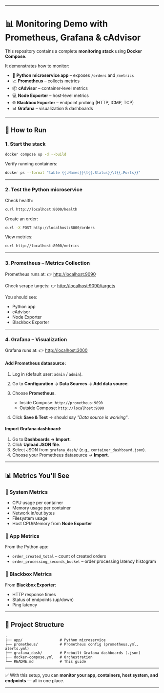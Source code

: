 

---

# 📊 Monitoring Demo with Prometheus, Grafana & cAdvisor

This repository contains a complete **monitoring stack** using **Docker Compose**.

It demonstrates how to monitor:

* 🐍 **Python microservice app** – exposes `/orders` and `/metrics`
* 📈 **Prometheus** – collects metrics
* 📦 **cAdvisor** – container-level metrics
* 💻 **Node Exporter** – host-level metrics
* 🌐 **Blackbox Exporter** – endpoint probing (HTTP, ICMP, TCP)
* 📊 **Grafana** – visualization & dashboards

---

## 🚀 How to Run

### 1. Start the stack

```bash
docker compose up -d --build
```

Verify running containers:

```bash
docker ps --format "table {{.Names}}\t{{.Status}}\t{{.Ports}}"
```

---

### 2. Test the Python microservice

Check health:

```bash
curl http://localhost:8000/health
```

Create an order:

```bash
curl -X POST http://localhost:8000/orders
```

View metrics:

```bash
curl http://localhost:8000/metrics
```

---

### 3. Prometheus – Metrics Collection

Prometheus runs at:
👉 [http://localhost:9090](http://localhost:9090)

Check scrape targets:
👉 [http://localhost:9090/targets](http://localhost:9090/targets)

You should see:

* Python app
* cAdvisor
* Node Exporter
* Blackbox Exporter

---

### 4. Grafana – Visualization

Grafana runs at:
👉 [http://localhost:3000](http://localhost:3000)

#### Add Prometheus datasource:

1. Log in (default user: `admin` / `admin`).
2. Go to **Configuration → Data Sources → Add data source**.
3. Choose **Prometheus**.

   * Inside Compose: `http://prometheus:9090`
   * Outside Compose: `http://localhost:9090`
4. Click **Save & Test** → should say *"Data source is working"*.

#### Import Grafana dashboard:

1. Go to **Dashboards → Import**.
2. Click **Upload JSON file**.
3. Select JSON from `grafana_dash/` (e.g., `container_dashboard.json`).
4. Choose your Prometheus datasource → **Import**.

---

## 📊 Metrics You’ll See

### 🔹 System Metrics

* CPU usage per container
* Memory usage per container
* Network in/out bytes
* Filesystem usage
* Host CPU/Memory from **Node Exporter**

### 🔹 App Metrics

From the Python app:

* `order_created_total` – count of created orders
* `order_processing_seconds_bucket` – order processing latency histogram

### 🔹 Blackbox Metrics

From **Blackbox Exporter**:

* HTTP response times
* Status of endpoints (up/down)
* Ping latency

---

## 📂 Project Structure

```
.
├── app/                 # Python microservice
├── prometheus/          # Prometheus config (prometheus.yml, alerts.yml)
├── grafana_dash/        # Prebuilt Grafana dashboards (.json)
├── docker-compose.yml   # Orchestration
└── README.md            # This guide
```

---

✅ With this setup, you can **monitor your app, containers, host system, and endpoints** — all in one place.

---

